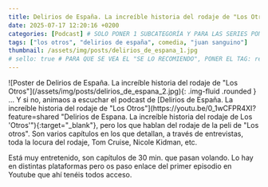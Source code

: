 ```yaml
---
title: Delirios de España. La increíble historia del rodaje de "Los Otros"
date: 2025-07-17 12:20:16 +0200
categories: [Podcast] # SOLO PONER 1 SUBCATEGORÍA Y PARA LAS SERIES PONER UN CARACTER INVISIBLE, COPIALO DE ENTRE LOS PARÉNTESIS (ㅤ), AL FINAL DE LA SUBCATEGORÍA, POR EJEMPLO [Series, "Thrillerㅤ"]
tags: ["los otros", "delirios de españa", comedia, "juan sanguino"]
thumbnail: /assets/img/posts/delirios_de_espana_1.jpg
# sello: true # PARA QUE SE VEA EL "SE LO RECOMIENDO", PONER EL TAG: recomendada
---
```


<div class="row mb-4">
  <div class="col-md-5" markdown="1">
![Poster de Delirios de España. La increíble historia del rodaje de "Los Otros"](/assets/img/posts/delirios_de_espana_2.jpg){: .img-fluid .rounded }
  </div>
  <div class="col-md-7" markdown="1">
... Y si no, animaos a escuchar el podcast de [Delirios de España. La increíble historia del rodaje de "Los Otros"](https://youtu.be/0_1wCFPR4XI?feature=shared "Delirios de Espana. La increíble historia del rodaje de Los 'Otros'"){:target="_blank"}, pero los que hablan del rodaje de la peli de "Los otros". Son varios capítulos en los que detallan, a través de entrevistas, toda la locura del rodaje, Tom Cruise, Nicole Kidman, etc.

Está muy entretenido, son capítulos de 30 min. que pasan volando. Lo hay en distintas plataformas pero os paso enlace del primer episodio en Youtube que ahí tenéis todos acceso.
  </div>
</div>
